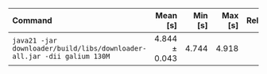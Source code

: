 | Command | Mean [s] | Min [s] | Max [s] | Relative |
|:---|---:|---:|---:|---:|
| `java21 -jar downloader/build/libs/downloader-all.jar -dii galium 130M` | 4.844 ± 0.043 | 4.744 | 4.918 | 1.00 |
